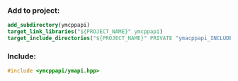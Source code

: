 ### Add to project:
```cmake
add_subdirectory(ymcppapi)
target_link_libraries("${PROJECT_NAME}" ymcppapi)
target_include_directories("${PROJECT_NAME}" PRIVATE "ymacppapi_INCLUDE_DIRS")
```

### Include:
```cpp
#include <ymcppapi/ymapi.hpp>
```
